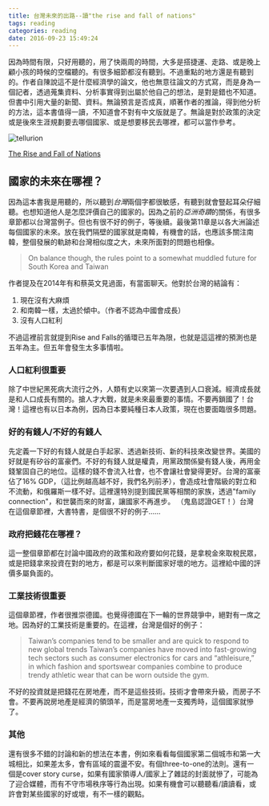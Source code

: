 ```yaml
---
title: 台灣未來的出路--讀"the rise and fall of nations"
tags: reading
categories: reading
date: 2016-09-23 15:49:24
---
```




因為時間有限，只好用聽的，用了快兩周的時間，大多是搭捷運、走路、或是晚上顧小孩的時候的空檔聽的。有很多細節都沒有聽到。不過重點的地方還是有聽到的。作者自陳說這不是什麼經濟學的論文，他也無意往論文的方式寫，而是身為一個記者，透過蒐集資料、分析事實得到出屬於他自己的想法，是對是錯也不知道。但書中引用大量的新聞、資料。無論預言是否成真，順著作者的推論，得到他分析的方法，這本書值得一讀，不知道會不對有中文版就是了。無論是對於政策的決定或是後來生涯規劃要去哪個國家、或是想要移民去哪裡，都可以當作參考。

![tellurion](https://dl.dropboxusercontent.com/content_link/Ykbxq11pp5p87722GAJ9DFO95bDTbA625xMBe2miGpqBLAYN1DfiL2AArWuo1m75/file)

[The Rise and Fall of Nations](https://www.amazon.com/Rise-Fall-Nations-Forces-Post-Crisis/dp/0393248895/ref=sr_1_1?ie=UTF8&qid=1474612015&sr=8-1&keywords=the+rise+and+fall+of+nations)
<!--more-->
## 國家的未來在哪裡？
因為這本書我是用聽的，所以聽到*台灣*兩個字都很敏感，有聽到就會豎起耳朵仔細聽。也想知道他人是怎麼評價自己的國家的。因為之前的*亞洲奇蹟*的關係，有很多章節都以台灣當例子。但也有很不好的例子，等後續。最後第11章是以各大洲論述每個國家的未來。放在我們隔壁的國家就是南韓，有機會的話，也應該多關注南韓，整個發展的軌跡和台灣相似度之大，未來所面對的問題也相像。

> On balance though, the rules point to a somewhat muddled future for South Korea and Taiwan

作者提及在2014年有和蔡英文見過面，有當面聊天。他對於台灣的結論有：
1. 現在沒有大麻煩
2. 和南韓一樣，太過於傾中。（作者不認為中國會成長）
3. 沒有人口紅利

不過這裡前言就提到Rise and Falls的循環已五年為限，也就是這這裡的預測也是五年為主。但五年會發生太多事情啦。
### 人口紅利很重要
除了中世紀黑死病大流行之外，人類有史以來第一次要遇到人口衰減。經濟成長就是和人口成長有關的。搶人才大戰，就是未來最重要的事情。不要再鎖國了！台灣！這裡也有以日本為例，因為日本要純種日本人政策，現在也要面臨很多問題。
### 好的有錢人/不好的有錢人
先定義一下好的有錢人就是白手起家、透過新技術、新的科技來改變世界。美國的好就是有矽谷的富豪們。不好的有錢人就是權貴，用黨政關係變有錢人後，再用金錢鞏固自己的地位。這樣的錢不會流入社會，也不會讓社會變得更好。台灣的富豪佔了16% GDP，（這比例越高越不好，我們名列前矛），會造成社會階級的對立和不流動，和俄羅斯一樣不好。這裡還特別提到國民黨等相關的家族，透過"family connection"，和世襲而來的財富，讓國家不再進步。
（鬼島認證GET！）台灣在這個章節裡，大書特書，是個很不好的例子……
### 政府把錢花在哪裡？
這一整個章節都在討論中國政府的政策和政府要如何花錢，是拿稅金來取稅民眾，或是把錢拿來投資在對的地方，都是可以來判斷國家好壞的地方。這裡給中國的評價多屬負面的。
### 工業技術很重要
這個章節裡，作者很推崇德國。也覺得德國在下一輪的世界競爭中，絕對有一席之地。因為好的工業技術是重要的。在這裡，台灣是個好的例子：
> Taiwan’s companies tend to be smaller and are quick to respond to new global trends
> Taiwan’s companies have moved into fast-growing tech sectors such as consumer electronics for cars and “athleisure,” in which fashion and sportswear companies combine to produce trendy athletic wear that can be worn outside the gym.

不好的投資就是把錢花在房地產，而不是這些技術。技術才會帶來升級，而房子不會。不要再說房地產是經濟的領頭羊，而是當房地產一支獨秀時，這個國家就慘了。

### 其他
還有很多不錯的討論和新的想法在本書，例如來看看每個國家第二個城市和第一大城相比，如果差太多，會有區域的震盪不安。有個three-to-one的法則。還有一個是cover story curse，如果有國家領導人/國家上了雜誌的封面就慘了，可能為了迎合媒體，而有不守市場秩序等行為出現。如果有機會可以聽聽看/讀讀看，或許會對某些國家的好或壞，有不一樣的觀點。
